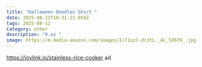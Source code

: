 ```yaml
---
title: "Halloween Doodles Shirt "
date: 2025-08-12T10:31:21.050Z
tags: 2025-08-12
Category: other
description: "9.xx "
image: https://m.media-amazon.com/images/I/71ozC-dcJtL._AC_SX679_.jpg
---
```

https://joylink.io/stainless-rice-cooker       ad